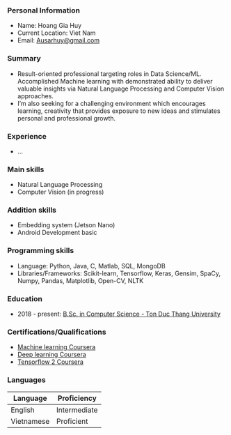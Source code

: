 ### Personal Information
- Name: Hoang Gia Huy
- Current Location: Viet Nam
- Email: Ausarhuy@gmail.com
### Summary
- Result-oriented professional targeting roles in Data Science/ML. Accomplished Machine learning with demonstrated ability to deliver valuable insights via Natural Language Processing and Computer Vision approaches.
- I’m also seeking for a challenging environment which encourages learning, creativity that provides exposure to new ideas and stimulates personal and professional growth.
### Experience
- ...
### Main skills
- Natural Language Processing
- Computer Vision (in progress)
### Addition skills
- Embedding system (Jetson Nano)
- Android Development basic
### Programming skills
- Language: Python, Java, C, Matlab, SQL, MongoDB
- Libraries/Frameworks: Scikit-learn, Tensorflow, Keras, Gensim, SpaCy, Numpy, Pandas, Matplotlib, Open-CV, NLTK
### Education
- 2018 - present: [B.Sc. in Computer Science - Ton Duc Thang University](https://www.linkedin.com/school/ton-duc-thang-university/?originalSubdomain=vn)
### Certifications/Qualifications
- [Machine learning Coursera](https://coursera.org/share/7d1a910c51a1218e6a9d3d516a9f6554)
- [Deep learning Coursera](https://coursera.org/share/697dad03c3b610146a57800048f7fc99)
- [Tensorflow 2 Coursera](https://coursera.org/share/d0a059ef2f9604cd33c9bffe4ef2bf6f)
### Languages
| Language   | Proficiency  |
|------------|--------------|
| English    | Intermediate |
| Vietnamese | Proficient   |

